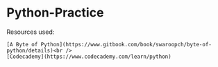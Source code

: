 # Python-Practice

Resources used:<br />

	[A Byte of Python](https://www.gitbook.com/book/swaroopch/byte-of-python/details)<br />
	[Codecademy](https://www.codecademy.com/learn/python)